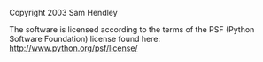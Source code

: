 Copyright 2003 Sam Hendley

The software is licensed according to the terms of the PSF (Python Software Foundation) license found here: http://www.python.org/psf/license/
